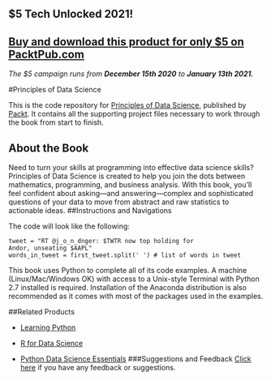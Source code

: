 ## $5 Tech Unlocked 2021!
[Buy and download this product for only $5 on PacktPub.com](https://www.packtpub.com/)
-----
*The $5 campaign         runs from __December 15th 2020__ to __January 13th 2021.__*

#Principles of Data Science

This is the code repository for [Principles of Data Science](https://www.packtpub.com/big-data-and-business-intelligence/principles-data-science?utm_source=github&utm_medium=repository&utm_campaign=9781785887918), published by [Packt](https://www.packtpub.com). It contains all the supporting project files necessary to work through the book from start to finish.
## About the Book
Need to turn your skills at programming into effective data science skills? Principles of Data Science is created to help you join the dots between mathematics, programming, and business analysis. With this book, you’ll feel confident about asking—and answering—complex and sophisticated questions of your data to move from abstract and raw statistics to actionable ideas.
##Instructions and Navigations




The code will look like the following:
```
tweet = "RT @j_o_n_dnger: $TWTR now top holding for
Andor, unseating $AAPL"
words_in_tweet = first_tweet.split(' ') # list of words in tweet
```

This book uses Python to complete all of its code examples. A machine (Linux/Mac/Windows OK) with access to a Unix-style Terminal with Python 2.7 installed is required. Installation of the Anaconda distribution is also recommended as it comes with most of the packages used in the examples.

##Related Products
* [Learning Python](https://www.packtpub.com/application-development/learning-python?utm_source=github&utm_medium=repository&utm_campaign=9781783551712)

* [R for Data Science](https://www.packtpub.com/big-data-and-business-intelligence/r-data-science?utm_source=github&utm_medium=repository&utm_campaign=9781784390860)

* [Python Data Science Essentials](https://www.packtpub.com/big-data-and-business-intelligence/python-data-science-essentials?utm_source=github&utm_medium=repository&utm_campaign=9781785280429)
###Suggestions and Feedback
[Click here](https://docs.google.com/forms/d/e/1FAIpQLSe5qwunkGf6PUvzPirPDtuy1Du5Rlzew23UBp2S-P3wB-GcwQ/viewform) if you have any feedback or suggestions.
